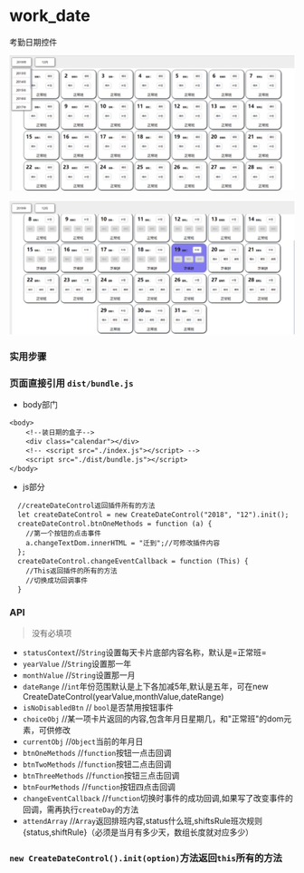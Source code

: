
# work_date
考勤日期控件

![Image text](https://github.com/zyTheGit/work_date/blob/master/img/date_img.png)

![Image text](https://github.com/zyTheGit/work_date/blob/master/img/chioceStyle.png)

### 实用步骤
### 页面直接引用 `dist/bundle.js`
+ body部门
```
<body>
    <!--装日期的盒子-->
    <div class="calendar"></div>
    <!-- <script src="./index.js"></script> -->
    <script src="./dist/bundle.js"></script>
</body>
```
+ js部分
```
  //createDateControl返回插件所有的方法
  let createDateControl = new CreateDateControl("2018", "12").init();
  createDateControl.btnOneMethods = function (a) {
    //第一个按钮的点击事件
    a.changeTextDom.innerHTML = "迁到";//可修改插件内容
  };
  createDateControl.changeEventCallback = function (This) {
    //This返回插件的所有的方法
    //切换成功回调事件
  }
```
### API
> 没有必填项
+ `statusContext`//`String`设置每天卡片底部内容名称，默认是=正常班=
+ `yearValue`  //`String`设置那一年
+ `monthValue`  //`String`设置那一月
+ `dateRange`  //`int`年份范围默认是上下各加减5年,默认是五年，可在new CreateDateControl(yearValue,monthValue,dateRange)
+ `isNoDisabledBtn` // `bool`是否禁用按钮事件
+ `choiceObj` //某一项卡片返回的内容,包含年月日星期几，和"正常班"的dom元素，可供修改
+ `currentObj` //`Object`当前的年月日
+ `btnOneMethods` //`function`按钮一点击回调
+ `btnTwoMethods` //`function`按钮二点击回调
+ `btnThreeMethods` //`function`按钮三点击回调
+ `btnFourMethods` //`function`按钮四点击回调
+ `changeEventCallback` //`function`切换时事件的成功回调,如果写了改变事件的回调，需再执行`createDay`的方法
+ `attendArray` //`Array`返回排班内容,status什么班,shiftsRule班次规则{status,shiftRule}（必须是当月有多少天，数组长度就对应多少）

### `new CreateDateControl().init(option)`方法返回`this`所有的方法
